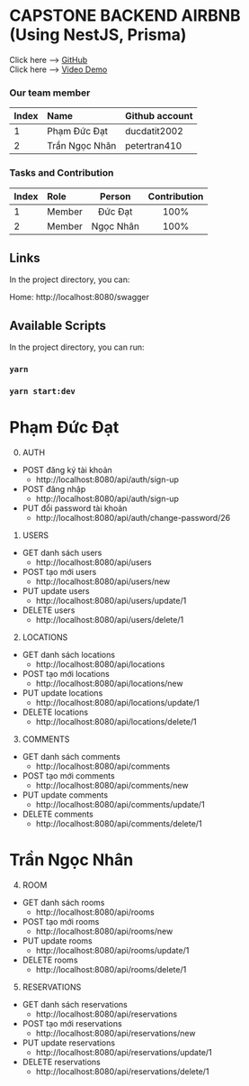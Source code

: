 
# CAPSTONE BACKEND AIRBNB (Using NestJS, Prisma)

Click here --> <a href="https://github.com/ducdatit2002/Capstone-AirBnB-BE" target="_blank">GitHub</a>
</br>
Click here --> <a href="" target="_blank">Video Demo</a>
</br>

### Our team member
| Index | Name                |      Github account             |
|:------|:-----------------------|:---------------------------|
| 1     | Phạm Đức Đạt |ducdatit2002 |
| 2     | Trần Ngọc Nhân | petertran410 |         

### Tasks and Contribution 
| Index | Role                                                         | Person  | Contribution |
|:------|:-------------------------------------------------------------|:--------------:|:------------:|
| 1     | Member     |   Đức Đạt   |          100%      |
| 2     | Member      |  Ngọc Nhân   |          100%      |

## Links

In the project directory, you can:

Home: http://localhost:8080/swagger

## Available Scripts

In the project directory, you can run:

### `yarn`

### `yarn start:dev`


# Phạm Đức Đạt

0. AUTH
-   POST đăng ký tài khoản
    -   http://localhost:8080/api/auth/sign-up
-   POST đăng nhập
    -   http://localhost:8080/api/auth/sign-up
-   PUT đổi password tài khoản
    -   http://localhost:8080/api/auth/change-password/26

1. USERS
-   GET danh sách users
     -  http://localhost:8080/api/users
-   POST tạo mới users
     -  http://localhost:8080/api/users/new
-   PUT update users
     -  http://localhost:8080/api/users/update/1
-   DELETE users
     -  http://localhost:8080/api/users/delete/1

2. LOCATIONS
-   GET danh sách locations
     -  http://localhost:8080/api/locations
-   POST tạo mới locations
     -  http://localhost:8080/api/locations/new
-   PUT update locations
     -  http://localhost:8080/api/locations/update/1
-   DELETE locations
     -  http://localhost:8080/api/locations/delete/1

3. COMMENTS
-   GET danh sách comments
     -  http://localhost:8080/api/comments
-   POST tạo mới comments
     -  http://localhost:8080/api/comments/new
-   PUT update comments
     -  http://localhost:8080/api/comments/update/1
-   DELETE comments
     -  http://localhost:8080/api/comments/delete/1

# Trần Ngọc Nhân

4. ROOM
-   GET danh sách rooms
     -  http://localhost:8080/api/rooms
-   POST tạo mới rooms
     -  http://localhost:8080/api/rooms/new
-   PUT update rooms
     -  http://localhost:8080/api/rooms/update/1
-   DELETE rooms
     -  http://localhost:8080/api/rooms/delete/1

5. RESERVATIONS
-   GET danh sách reservations
     -  http://localhost:8080/api/reservations
-   POST tạo mới reservations
     -  http://localhost:8080/api/reservations/new
-   PUT update reservations
     -  http://localhost:8080/api/reservations/update/1
-   DELETE reservations
     -  http://localhost:8080/api/reservations/delete/1